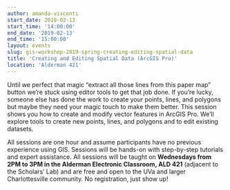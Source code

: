 ```yaml
---
author: amanda-visconti
start_date: 2019-02-13
start_time: '14:00:00'
end_date: '2019-02-13'
end_time: '15:00:00'
layout: events
slug: gis-workshop-2019-spring-creating-editing-spatial-data
title: 'Creating and Editing Spatial Data (ArcGIS Pro)'
location: 'Alderman 421'
---
```


Until we perfect that magic “extract all those lines from this paper map” button we’re stuck using editor tools to get that job done.  If you’re lucky, someone else has done the work to create your points, lines, and polygons but maybe they need your magic touch to make them better.  This session shows you how to create and modify vector features in ArcGIS Pro.  We’ll explore tools to create new points, lines, and polygons and to edit existing datasets.  

All sessions are one hour and assume participants have no previous experience using GIS. Sessions will be hands-on with step-by-step tutorials and expert assistance. All sessions will be taught on **Wednesdays from 2PM to 3PM in the Alderman Electronic Classroom, ALD 421** (adjacent to the Scholars’ Lab) and are free and open to the UVa and larger Charlottesville community. No registration, just show up!